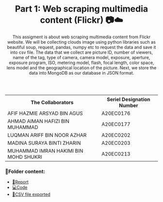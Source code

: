 <h1 align='center'>Part 1: Web scraping multimedia content (Flickr) 📷☁️</h1>
<div align='center'>
<p>This assigment is about web scraping multimedia content from Flickr website. We will be collecting clouds image using python libraries such as beautiful soup, request, pandas, numpy etc to request the data and save it into csv file. The data that we collect are picture ID, number of viewers, name of the tag, type of camera, camera model, exposure, aperture, exposure program, ISO, metering model, flash, focal length, color space, lens model and the geographical location of the picture. Next, we store the data into MongoDB as our database in JSON format.</p>
<br>
<br>
<table>
  <tr>
   <th>The Collaborators</th>
   <th>Seriel Designation Number</th>
  </tr>
  
   <tr>
     <td>AFIF HAZMIE ARSYAD BIN AGUS</td>
     <td>A20EC0176</td>
   </tr>
   
   <tr>
     <td>AHMAD AIMAN HAFIZI BIN MUHAMMAD</td>
     <td>A20EC0177</td>
   </tr>
 
   <tr>
     <td>LUQMAN ARIFF BIN NOOR AZHAR</td>
     <td>A20EC0202</td>
   </tr>
 
   <tr>
     <td>MADINA SURAYA BINTI ZHARIN</td>
     <td>A20EC0203</td>
   </tr>
 
   <tr>
     <td>MUHAMMAD IMRAN HAKIMI BIN MOHD SHUKRI</td>
     <td>A20EC0213</td>
   </tr>
</table>
</div>

### 📂Folder content:

* [📖Report]()
* [💻Code](https://github.com/drshahizan/special-topic-data-engineering/blob/main/assignment/data-scraping/submission/part1/Noctua/Clouds_image_Noctua_Flickr_WebScraping.ipynb)
* [📎CSV file exported](https://github.com/drshahizan/special-topic-data-engineering/blob/main/assignment/data-scraping/submission/part1/Noctua/Clouds_Flickr_Merged.csv)
